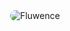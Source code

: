 <div style="text-align:center">
  <img src="https://raw.githubusercontent.com/fluwence/assets/main/200x200.png" style="border-radius:100px;" alt="Fluwence"/>
</div>
